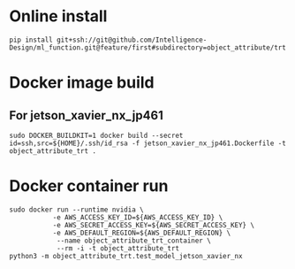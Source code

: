 # Online install

```
pip install git+ssh://git@github.com/Intelligence-Design/ml_function.git@feature/first#subdirectory=object_attribute/trt
```

# Docker image build
## For jetson_xavier_nx_jp461
```
sudo DOCKER_BUILDKIT=1 docker build --secret id=ssh,src=${HOME}/.ssh/id_rsa -f jetson_xavier_nx_jp461.Dockerfile -t object_attribute_trt .
```

# Docker container run

```
sudo docker run --runtime nvidia \
           -e AWS_ACCESS_KEY_ID=${AWS_ACCESS_KEY_ID} \
           -e AWS_SECRET_ACCESS_KEY=${AWS_SECRET_ACCESS_KEY} \
           -e AWS_DEFAULT_REGION=${AWS_DEFAULT_REGION} \
            --name object_attribute_trt_container \
            --rm -i -t object_attribute_trt
python3 -m object_attribute_trt.test_model_jetson_xavier_nx
```